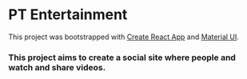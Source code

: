 # PT Entertainment
This project was bootstrapped with [Create React App](https://github.com/facebook/create-react-app) and [Material UI](https://mui.com).

### This project aims to create a social site where people and watch and share videos.
